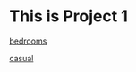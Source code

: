 # This is Project 1

[bedrooms](/Users/user/Desktop/testexamples/Project1/images/00_bedrooms_design.png)


[casual](/Users/user/Desktop/testexamples/Project1/images/01_casual_palm.png)